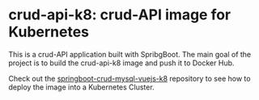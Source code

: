 # crud-api-k8: crud-API image for Kubernetes
This is a crud-API application built with SpribgBoot. The main goal of the project is to build the crud-api-k8 image and push it to Docker Hub. 

Check out the [springboot-crud-mysql-vuejs-k8](https://github.com/ebd622/springboot-crud-mysql-vuejs-k8) repository to see how to deploy the image into a Kubernetes Cluster.

